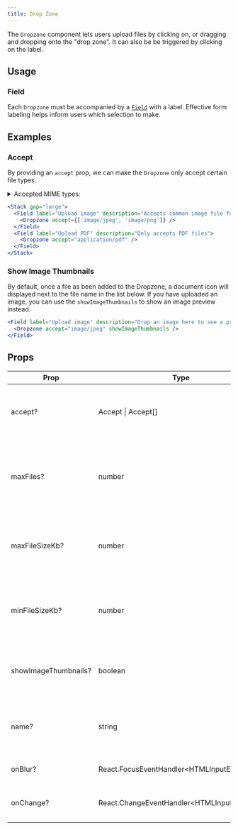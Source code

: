 ```yaml
---
title: Drop Zone
---
```


The `Dropzone` component lets users upload files by clicking on, or dragging and
dropping onto the "drop zone". It can also be be triggered by clicking on the
label.

## Usage

### Field

Each `Dropzone` must be accompanied by a [`Field`](/package/field) with a label.
Effective form labeling helps inform users which selection to make.

## Examples

### Accept

By providing an `accept` prop, we can make the `Dropzone` only accept certain
file types.

<details>
<summary><Text inline weight="strong">Accepted MIME types:</Text></summary>
<br />

- `audio/*`
- `audio/mpeg`
- `audio/wav`
- `image/*`
- `image/gif`
- `image/heic`
- `image/jpeg`
- `image/png`
- `image/svg+xml`
- `image/tiff`
- `image/webp`
- `text/*`
- `text/csv`
- `text/plain`
- `text/rtf`
- `video/*`
- `video/mp4`
- `video/mpeg`
- `application/msword`
- `application/pdf`
- `application/rtf`
- `application/vnd.ms-excel`
- `application/vnd.openxmlformats-officedocument.spreadsheetml.sheet` (.xlsx)
- `application/vnd.openxmlformats-officedocument.wordprocessingml.document`
  (.docx)
- `application/zip`

</details>

```jsx live
<Stack gap="large">
  <Field label="Upload image" description="Accepts common image file formats">
    <Dropzone accept={['image/jpeg', 'image/png']} />
  </Field>
  <Field label="Upload PDF" description="Only accepts PDF files">
    <Dropzone accept="application/pdf" />
  </Field>
</Stack>
```

### Show Image Thumbnails

By default, once a file as been added to the Dropzone, a document icon will
displayed next to the file name in the list below. If you have uploaded an
image, you can use the `showImageThumbnails` to show an image preview instead.

```jsx live
<Field label="Upload image" description="Drop an image here to see a preview">
  <Dropzone accept="image/jpeg" showImageThumbnails />
</Field>
```

## Props

| Prop                 | Type                                        | Default | Description                                                            |
| -------------------- | ------------------------------------------- | ------- | ---------------------------------------------------------------------- |
| accept?              | Accept \| Accept[]                          |         | File type(s) that the Dropzone should be allowed to accept.            |
| maxFiles?            | number                                      | 1       | Maximum number of files that the Dropzone should be allowed to accept. |
| maxFileSizeKb?       | number                                      |         | Maximum file size that the Dropzone should be allowed to accept.       |
| minFileSizeKb?       | number                                      |         | Minimum file size that the Dropzone should be allowed to accept.       |
| showImageThumbnails? | boolean                                     |         | When true, renders an image preview next to file previews.             |
| name?                | string                                      |         | This attribute is used to specify the name of the control.             |
| onBlur?              | React.FocusEventHandler<HTMLInputElement\>  |         | Function for handling blur events.                                     |
| onChange?            | React.ChangeEventHandler<HTMLInputElement\> |         | Function for handling change events.                                   |
